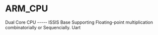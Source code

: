 # ARM_CPU
Dual Core CPU ----- ISSIS Base
Supporting Floating-point multiplication combinatorially or Sequencially.
Uart

